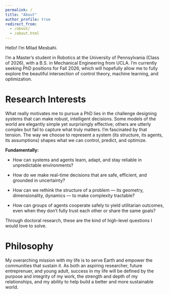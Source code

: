 ```yaml
---
permalink: /
title: "About"
author_profile: true
redirect_from: 
  - /about/
  - /about.html
---
```

Hello! I’m Milad Mesbahi.

I’m a Master’s student in Robotics at the University of Pennsylvania (Class of 2026), with a B.S. in Mechanical Engineering from UCLA. I’m currently seeking PhD positions for Fall 2026, which will hopefully allow me to fully explore the beautiful intersection of control theory, machine learning, and optimization.

Research Interests
======
What really motivates me to pursue a PhD lies in the challenge designing systems that can make robust, intelligent decisions. Some models of the world are elegantly simple yet surprisingly effective; others are utterly complex but fail to capture what truly matters. I’m fascinated by that tension. The way we choose to represent a system (its structure, its agents, its assumptions) shapes what we can control, predict, and optimize.


**Fundamentally:**

- How can systems and agents learn, adapt, and stay reliable in unpredictable environments?

- How do we make real-time decisions that are safe, efficient, and grounded in uncertainty?

- How can we rethink the structure of a problem — its geometry, dimensionality, dynamics — to make complexity tractable?

- How can groups of agents cooperate safely to yield utilitarian outcomes, even when they don’t fully trust each other or share the same goals?

Through doctoral research, these are the kind of high-level questions I would love to solve.

Philosophy
======
My overarching mission with my life is to serve Earth and empower the communities that sustain it. As both an aspiring researcher, future entreprenuer, and young adult, success in my life will be defined by the purpose and integrity of my work, the strength and depth of my relationships, and my ability to help build a better and more sustainable world.
